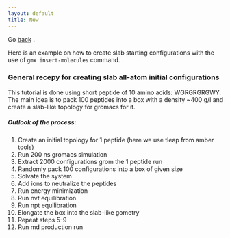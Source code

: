 ```yaml
---
layout: default
title: New
---
```


Go [back](./) .

Here is an example on how to create slab starting configurations with the use of ```gmx insert-molecules``` command.


### General recepy for creating slab all-atom initial configurations 

This tutorial is done using short peptide of 10 amino acids: WGRGRGRGWY. The main idea is to pack 100 peptides into a box with a density ~400 g/l and create a slab-like topology for gromacs for it.

##### Outlook of the process:

1. Create an initial topology for 1 peptide (here we use tleap from amber tools)
2. Run 200 ns gromacs simulation
3. Extract 2000 configurations grom the 1 peptide run
4. Randomly pack 100 configurations into a box of given size
5. Solvate the system
6. Add ions to neutralize the peptides
7. Run energy minimization
8. Run nvt equilibration
9. Run npt equilibration
10. Elongate the box into the slab-like gometry
11. Repeat steps 5-9
12. Run md production run
